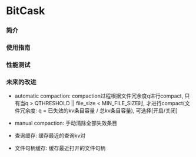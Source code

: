 # BitCask
### 简介
### 使用指南
### 性能测试
### 未来的改进

* automatic compaction: compaction过程根据文件冗余度q进行compact, 只有当q > QTHRESHOLD || file_size < MIN_FILE_SIZE时, 才进行compact(文件冗余度: q = 已失效的kv条目容量 / 总kv条目容量), 可选择[开启/关闭]

* manual compaction: 手动清除全部失效条目

* 查询缓存: 缓存最近的查询kv对

* 文件句柄缓存: 缓存最近打开的文件句柄